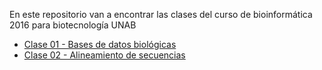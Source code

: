 En este repositorio van a encontrar las clases del curso de bioinformática 2016 para biotecnología UNAB

- [Clase 01 - Bases de datos biológicas](https://github.com/bioinf-biotec/clases_bioinf/raw/master/clase01.pdf)
- [Clase 02 - Alineamiento de secuencias](https://github.com/bioinf-biotec/clases_bioinf/raw/master/clase02.pdf)
